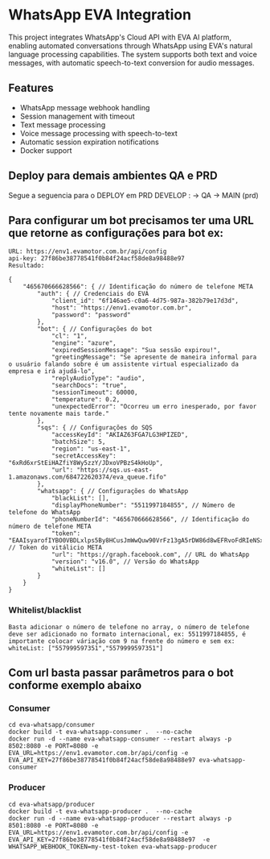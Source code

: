 # WhatsApp EVA Integration

This project integrates WhatsApp's Cloud API with EVA AI platform, enabling automated conversations through WhatsApp using EVA's natural language processing capabilities. The system supports both text and voice messages, with automatic speech-to-text conversion for audio messages.

## Features

- WhatsApp message webhook handling
- Session management with timeout
- Text message processing
- Voice message processing with speech-to-text
- Automatic session expiration notifications
- Docker support

## Deploy para demais ambientes QA e PRD

Segue a seguencia para o DEPLOY em PRD DEVELOP :  -> QA -> MAIN (prd)

## Para configurar um bot precisamos ter uma URL que retorne as configurações para bot ex:
```
URL: https://env1.evamotor.com.br/api/config
api-key: 27f86be38778541f0b84f24acf58de8a98488e97
Resultado: 
```
```
{
    "465670666628566": { // Identificação do número de telefone META
        "auth": { // Credenciais do EVA
            "client_id": "6f146ae5-c0a6-4d75-987a-382b79e17d3d", 
            "host": "https://env1.evamotor.com.br",
            "password": "password"
        },
        "bot": { // Configurações do bot
            "cl": "1",
            "engine": "azure",
            "expiredSessionMessage": "Sua sessão expirou!",
            "greetingMessage": "Se apresente de maneira informal para o usuário falando sobre é um assistente virtual especializado da empresa e irá ajudá-lo",
            "replyAudioType": "audio",
            "searchDocs": "true",
            "sessionTimeout": 60000,
            "temperature": 0.2,
            "unexpectedError": "Ocorreu um erro inesperado, por favor tente novamente mais tarde."
        },
        "sqs": { // Configurações do SQS
            "accessKeyId": "AKIAZ63FGA7LG3HPIZED",
            "batchSize": 5,
            "region": "us-east-1",
            "secretAccessKey": "6xRd6xrStEiHAZfiY8Wy5zzY/JDxoVPBzS4kHoUp",
            "url": "https://sqs.us-east-1.amazonaws.com/684722620374/eva_queue.fifo"
        },
        "whatsapp": { // Configurações do WhatsApp
            "blackList": [],
            "displayPhoneNumber": "5511997184855", // Número de telefone do WhatsApp
            "phoneNumberId": "465670666628566", // Identificação do número de telefone META
            "token": "EAAIsyarofIYBO0VBDLxlps5By8HCusJmWwQuw90VrFz13gA5rDW86d8wEFRvoFdRIeNSx1nipnnE208S1StjhdsVIYFL1kD0i6zO7ObiN1PcIAASk3rGgylcmeaLZBT2TRFqpPDj3Lwdlprs6PnTqpJb833You1T4F62ZBSZADlEUlImwbMWpE0tTIRbBL77AZDZD", // Token do vitálicio META
            "url": "https://graph.facebook.com", // URL do WhatsApp
            "version": "v16.0", // Versão do WhatsApp
            "whiteList": []
        }
    }
}
```
### Whitelist/blacklist
```
Basta adicionar o número de telefone no array, o número de telefone deve ser adicionado no formato internacional, ex: 5511997184855, é importante colocar váriação com 9 na frente do número e sem ex:
whiteList: ["557999597351","5579999597351"]
```

## Com url basta passar parâmetros para o bot conforme exemplo abaixo

### Consumer

```
cd eva-whatsapp/consumer
docker build -t eva-whatsapp-consumer .  --no-cache
docker run -d --name eva-whatsapp-consumer --restart always -p 8502:8080 -e PORT=8080 -e EVA_URL=https://env1.evamotor.com.br/api/config -e EVA_API_KEY=27f86be38778541f0b84f24acf58de8a98488e97 eva-whatsapp-consumer
```

### Producer

```
cd eva-whatsapp/producer
docker build -t eva-whatsapp-producer .  --no-cache
docker run -d --name eva-whatsapp-producer --restart always -p 8501:8080 -e PORT=8080 -e EVA_URL=https://env1.evamotor.com.br/api/config -e EVA_API_KEY=27f86be38778541f0b84f24acf58de8a98488e97  -e WHATSAPP_WEBHOOK_TOKEN=my-test-token eva-whatsapp-producer
```

